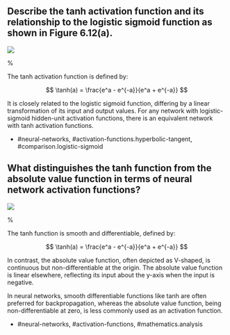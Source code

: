 ## Describe the tanh activation function and its relationship to the logistic sigmoid function as shown in Figure 6.12(a).

![](https://cdn.mathpix.com/cropped/2024_05_26_acdab4f582103bf8b8a9g-1.jpg?height=439&width=491&top_left_y=721&top_left_x=1152)

%

The tanh activation function is defined by:

$$
\tanh(a) = \frac{e^a - e^{-a}}{e^a + e^{-a}}
$$

It is closely related to the logistic sigmoid function, differing by a linear transformation of its input and output values. For any network with logistic-sigmoid hidden-unit activation functions, there is an equivalent network with tanh activation functions.

- #neural-networks, #activation-functions.hyperbolic-tangent, #comparison.logistic-sigmoid

## What distinguishes the tanh function from the absolute value function in terms of neural network activation functions?

![](https://cdn.mathpix.com/cropped/2024_05_26_acdab4f582103bf8b8a9g-1.jpg?height=439&width=491&top_left_y=721&top_left_x=1152)

%

The tanh function is smooth and differentiable, defined by:

$$
\tanh(a) = \frac{e^a - e^{-a}}{e^a + e^{-a}}
$$

In contrast, the absolute value function, often depicted as V-shaped, is continuous but non-differentiable at the origin. The absolute value function is linear elsewhere, reflecting its input about the y-axis when the input is negative. 

In neural networks, smooth differentiable functions like tanh are often preferred for backpropagation, whereas the absolute value function, being non-differentiable at zero, is less commonly used as an activation function. 

- #neural-networks, #activation-functions, #mathematics.analysis